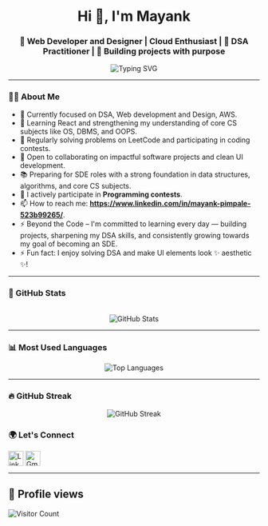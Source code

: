 <h1 align="center">Hi 👋, I'm Mayank</h1>
<h3 align="center">🚀 Web Developer and Designer | Cloud Enthusiast | 🧠 DSA Practitioner | 🌟 Building projects with purpose</h3>

<p align="center">
<img 
  src="https://readme-typing-svg.herokuapp.com?font=Fira+Code&size=22&pause=1000&center=true&vCenter=true&width=435&lines=MERN+Developer;Learning+and+Growing+%F0%9F%92%AA;AWS+practitioner;Problem+Solver" 
  alt="Typing SVG" 
/>

</p>

---

### 👩‍💻 About Me

- 📌 Currently focused on DSA, Web development and Design, AWS.
- 🚧 Learning React and strengthening my understanding of core CS subjects like OS, DBMS, and OOPS.
- 🧠 Regularly solving problems on LeetCode and participating in coding contests.
- 🤝 Open to collaborating on impactful software projects and clean UI development.
- 📚 Preparing for SDE roles with a strong foundation in data structures, algorithms, and core CS subjects.
- 🚀 I actively participate in **Programming contests**.
- 📫 How to reach me: **https://www.linkedin.com/in/mayank-pimpale-523b99265/**.
- ⚡ Beyond the Code – I'm committed to learning every day — building projects, sharpening my DSA skills, and consistently growing towards my goal of becoming an SDE.
- ⚡ Fun fact: I enjoy solving DSA and make UI elements look ✨ aesthetic ✨!

---
### 🧾 GitHub Stats

<p align="center">
 
  <br>
  <img src="https://github-readme-stats.vercel.app/api?username=mayankkk04&show_icons=true&theme=tokyonight" alt="GitHub Stats" />
</p>


---
### 📊 Most Used Languages

<p align="center">
  <img src="https://github-readme-stats.vercel.app/api/top-langs?username=mayankkk04&layout=compact&theme=tokyonight" alt="Top Languages" />
</p>


---
### 🔥 GitHub Streak

<p align="center">
  <img src="https://github-readme-streak-stats.herokuapp.com/?user=mayankkk04&theme=tokyonight" alt="GitHub Streak" />
</p>


### 🌍 Let's Connect

<p align="left">
  <a href="https://www.linkedin.com/in/mayank-pimpale-523b99265/" target="blank"><img align="center" src="https://cdn-icons-png.flaticon.com/512/174/174857.png" alt="LinkedIn" height="30" width="30" /></a>
  <a href="mailto:mayankpimpale01.com"><img align="center" src="https://cdn-icons-png.flaticon.com/512/732/732200.png" alt="Gmail" height="30" width="30" /></a>
</p>

---
## 👀 Profile views

![Visitor Count](https://profile-counter.glitch.me/{mayankkk04}/count.svg)
